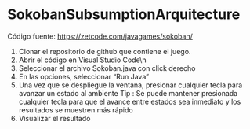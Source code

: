 # SokobanSubsumptionArquitecture

Código fuente:
https://zetcode.com/javagames/sokoban/

1. Clonar el repositorio de github que contiene el juego.
2. Abrir el código en Visual Studio Code\n
3. Seleccionar el archivo Sokoban.java con click derecho
4. En las opciones, seleccionar “Run Java”
5. Una vez que se despliegue la ventana, presionar cualquier tecla para avanzar un estado al ambiente
Tip : Se puede mantener presionada cualquier tecla para que el avance entre estados sea inmediato y los resultados se muestren más rápido
6. Visualizar el resultado

